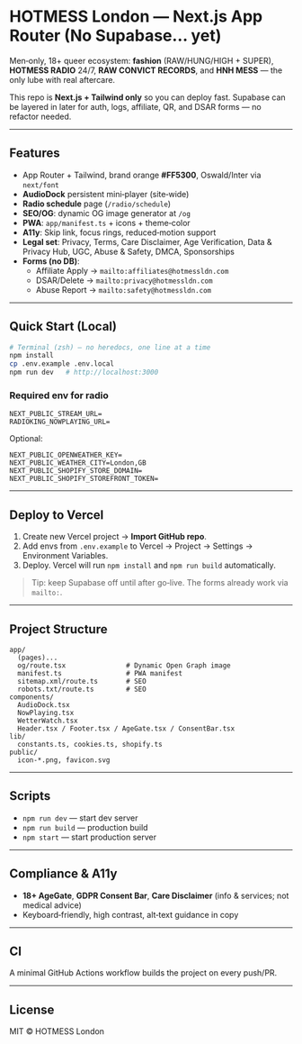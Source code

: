 # HOTMESS London — Next.js App Router (No Supabase… yet)

Men‑only, 18+ queer ecosystem: **fashion** (RAW/HUNG/HIGH + SUPER), **HOTMESS RADIO** 24/7, **RAW CONVICT RECORDS**, and **HNH MESS** — the only lube with real aftercare.

This repo is **Next.js + Tailwind only** so you can deploy fast. Supabase can be layered in later for auth, logs, affiliate, QR, and DSAR forms — no refactor needed.

---

## Features
- App Router + Tailwind, brand orange **#FF5300**, Oswald/Inter via `next/font`
- **AudioDock** persistent mini‑player (site‑wide)
- **Radio schedule** page (`/radio/schedule`)
- **SEO/OG**: dynamic OG image generator at `/og`
- **PWA**: `app/manifest.ts` + icons + theme‑color
- **A11y**: Skip link, focus rings, reduced‑motion support
- **Legal set**: Privacy, Terms, Care Disclaimer, Age Verification, Data & Privacy Hub, UGC, Abuse & Safety, DMCA, Sponsorships
- **Forms (no DB)**: 
  - Affiliate Apply → `mailto:affiliates@hotmessldn.com`
  - DSAR/Delete → `mailto:privacy@hotmessldn.com`
  - Abuse Report → `mailto:safety@hotmessldn.com`

---

## Quick Start (Local)
```bash
# Terminal (zsh) — no heredocs, one line at a time
npm install
cp .env.example .env.local
npm run dev   # http://localhost:3000
```

### Required env for radio
```
NEXT_PUBLIC_STREAM_URL=
RADIOKING_NOWPLAYING_URL=
```
Optional:
```
NEXT_PUBLIC_OPENWEATHER_KEY=
NEXT_PUBLIC_WEATHER_CITY=London,GB
NEXT_PUBLIC_SHOPIFY_STORE_DOMAIN=
NEXT_PUBLIC_SHOPIFY_STOREFRONT_TOKEN=
```

---

## Deploy to Vercel
1. Create new Vercel project → **Import GitHub repo**.
2. Add envs from `.env.example` to Vercel → Project → Settings → Environment Variables.
3. Deploy. Vercel will run `npm install` and `npm run build` automatically.

> Tip: keep Supabase off until after go‑live. The forms already work via `mailto:`.

---

## Project Structure
```
app/
  (pages)...
  og/route.tsx               # Dynamic Open Graph image
  manifest.ts                # PWA manifest
  sitemap.xml/route.ts       # SEO
  robots.txt/route.ts        # SEO
components/
  AudioDock.tsx
  NowPlaying.tsx
  WetterWatch.tsx
  Header.tsx / Footer.tsx / AgeGate.tsx / ConsentBar.tsx
lib/
  constants.ts, cookies.ts, shopify.ts
public/
  icon-*.png, favicon.svg
```

---

## Scripts
- `npm run dev` — start dev server
- `npm run build` — production build
- `npm start` — start production server

---

## Compliance & A11y
- **18+ AgeGate**, **GDPR Consent Bar**, **Care Disclaimer** (info & services; not medical advice)
- Keyboard‑friendly, high contrast, alt‑text guidance in copy

---

## CI
A minimal GitHub Actions workflow builds the project on every push/PR.

---

## License
MIT © HOTMESS London

